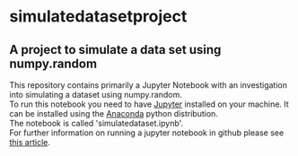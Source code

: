 # simulatedatasetproject
## A project to simulate a data set using numpy.random 

This repository contains primarily a Jupyter Notebook with an investigation into simulating a dataset using numpy.random.    
To run this notebook you need to have [Jupyter](https://jupyter.org/) installed on your machine. It can be installed using the [Anaconda](https://www.anaconda.com/) python distribution.       
The notebook is called 'simulatedataset.ipynb'.   
For further information on running a jupyter notebook in github please see [this article](https://help.github.com/articles/working-with-jupyter-notebook-files-on-github/).

